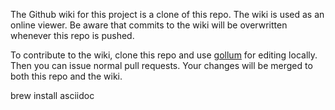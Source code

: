 The Github wiki for this project is a clone of this repo. The wiki is used as an online viewer. Be aware that commits to the wiki will be overwritten whenever this repo is pushed.

To contribute to the wiki, clone this repo and use [gollum](https://github.com/gollum/gollum) for editing locally. Then you can issue normal pull requests. Your changes will be merged to both this repo and the wiki.

brew install asciidoc

